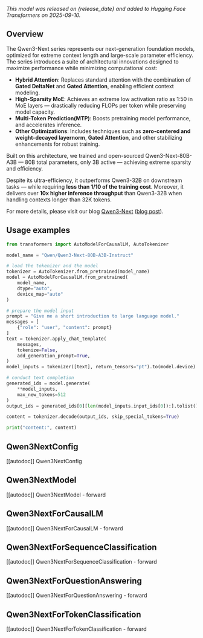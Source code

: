 <!--Copyright 2025 The Qwen team, Alibaba Group and the HuggingFace Inc. team. All rights reserved.

Licensed under the Apache License, Version 2.0 (the "License"); you may not use this file except in compliance with
the License. You may obtain a copy of the License at

http://www.apache.org/licenses/LICENSE-2.0

Unless required by applicable law or agreed to in writing, software distributed under the License is distributed on
an "AS IS" BASIS, WITHOUT WARRANTIES OR CONDITIONS OF ANY KIND, either express or implied. See the License for the
specific language governing permissions and limitations under the License.

⚠️ Note that this file is in Markdown but contain specific syntax for our doc-builder (similar to MDX) that may not be
rendered properly in your Markdown viewer.

-->
*This model was released on {release_date} and added to Hugging Face Transformers on 2025-09-10.*

## Overview

The Qwen3-Next series represents our next-generation foundation models, optimized for extreme context length and large-scale parameter efficiency.
The series introduces a suite of architectural innovations designed to maximize performance while minimizing computational cost:
- **Hybrid Attention**: Replaces standard attention with the combination of **Gated DeltaNet** and **Gated Attention**, enabling efficient context modeling.
- **High-Sparsity MoE**: Achieves an extreme low activation ratio as 1:50 in MoE layers — drastically reducing FLOPs per token while preserving model capacity.
- **Multi-Token Prediction(MTP)**: Boosts pretraining model performance, and accelerates inference.
- **Other Optimizations**: Includes techniques such as **zero-centered and weight-decayed layernorm**, **Gated Attention**, and other stabilizing enhancements for robust training.

Built on this architecture, we trained and open-sourced Qwen3-Next-80B-A3B — 80B total parameters, only 3B active — achieving extreme sparsity and efficiency.

Despite its ultra-efficiency, it outperforms Qwen3-32B on downstream tasks — while requiring **less than 1/10 of the training cost**.
Moreover, it delivers over **10x higher inference throughput** than Qwen3-32B when handling contexts longer than 32K tokens.

For more details, please visit our blog [Qwen3-Next](qwen3_next) ([blog post](https://qwenlm.github.io/blog/qwen3_next/)).
## Usage examples

```python
from transformers import AutoModelForCausalLM, AutoTokenizer

model_name = "Qwen/Qwen3-Next-80B-A3B-Instruct"

# load the tokenizer and the model
tokenizer = AutoTokenizer.from_pretrained(model_name)
model = AutoModelForCausalLM.from_pretrained(
    model_name,
    dtype="auto",
    device_map="auto"
)

# prepare the model input
prompt = "Give me a short introduction to large language model."
messages = [
    {"role": "user", "content": prompt}
]
text = tokenizer.apply_chat_template(
    messages,
    tokenize=False,
    add_generation_prompt=True,
)
model_inputs = tokenizer([text], return_tensors="pt").to(model.device)

# conduct text completion
generated_ids = model.generate(
    **model_inputs,
    max_new_tokens=512
)
output_ids = generated_ids[0][len(model_inputs.input_ids[0]):].tolist()

content = tokenizer.decode(output_ids, skip_special_tokens=True)

print("content:", content)
```

## Qwen3NextConfig

[[autodoc]] Qwen3NextConfig

## Qwen3NextModel

[[autodoc]] Qwen3NextModel
    - forward

## Qwen3NextForCausalLM

[[autodoc]] Qwen3NextForCausalLM
    - forward

## Qwen3NextForSequenceClassification

[[autodoc]] Qwen3NextForSequenceClassification
    - forward

## Qwen3NextForQuestionAnswering

[[autodoc]] Qwen3NextForQuestionAnswering
    - forward

## Qwen3NextForTokenClassification

[[autodoc]] Qwen3NextForTokenClassification
    - forward
